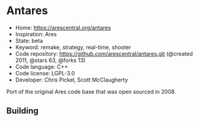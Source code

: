 # Antares

- Home: https://arescentral.org/antares
- Inspiration: Ares
- State: beta
- Keyword: remake, strategy, real-time, shooter
- Code repository: https://github.com/arescentral/antares.git (@created 2011, @stars 63, @forks 13)
- Code language: C++
- Code license: LGPL-3.0
- Developer: Chris Pickel, Scott McClaugherty

Port of the original Ares code base that was open sourced in 2008.

## Building
